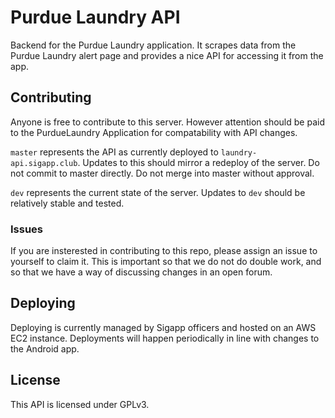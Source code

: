 # Purdue Laundry API

Backend for the Purdue Laundry application. It scrapes data from the Purdue Laundry alert page and provides a nice API for accessing it from the app. 


## Contributing

Anyone is free to contribute to this server. However attention should be paid to the PurdueLaundry Application for compatability with API changes. 

`master` represents the API as currently deployed to `laundry-api.sigapp.club`. Updates to this should mirror a redeploy of the server. Do not commit to master directly. Do not merge into master without approval. 

`dev` represents the current state of the server. Updates to `dev` should be relatively stable and tested. 

### Issues

If you are insterested in contributing to this repo, please assign an issue to yourself to claim it. This is important so that we do not do double work, and so that we have a way of discussing changes in an open forum. 

## Deploying

Deploying is currently managed by Sigapp officers and hosted on an AWS EC2 instance. Deployments will happen periodically in line with changes to the Android app. 

## License

This API is licensed under GPLv3. 
